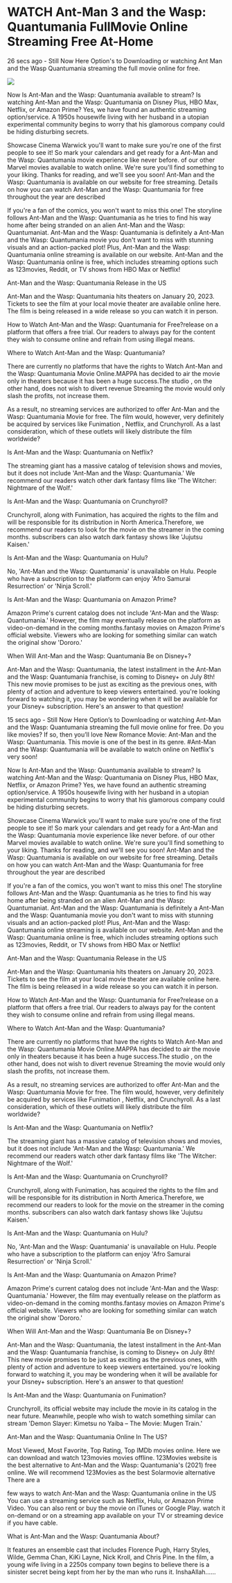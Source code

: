 # WATCH Ant-Man 3 and the Wasp: Quantumania FullMovie Online Streaming Free At-Home

26 secs ago - Still Now Here Option's to Downloading or watching Ant Man and the Wasp Quantumania streaming the full movie online for free.

<a href="https://cineplaynow.club/en/movie/640146/ant-man-and-the-wasp-quantumania" target="_blank" rel="noopener"><img src="https://camo.githubusercontent.com/6814b935c358c4be8cacb19b32cdc40cf9738f7d350676988d0e93614fee4252/68747470733a2f2f692e696d6775722e636f6d2f774d58724678632e676966?profile=RESIZE_710x" class="align-full" /></a>

Now Is Ant-Man and the Wasp: Quantumania available to stream? Is watching Ant-Man and the Wasp: Quantumania on Disney Plus, HBO Max, Netflix, or Amazon Prime? Yes, we have found an authentic streaming option/service. A 1950s housewife living with her husband in a utopian experimental community begins to worry that his glamorous company could be hiding disturbing secrets.

Showcase Cinema Warwick you'll want to make sure you're one of the first people to see it! So mark your calendars and get ready for a Ant-Man and the Wasp: Quantumania movie experience like never before. of our other Marvel movies available to watch online. We're sure you'll find something to your liking. Thanks for reading, and we'll see you soon! Ant-Man and the Wasp: Quantumania is available on our website for free streaming. Details on how you can watch Ant-Man and the Wasp: Quantumania for free throughout the year are described

If you're a fan of the comics, you won't want to miss this one! The storyline follows Ant-Man and the Wasp: Quantumania as he tries to find his way home after being stranded on an alien Ant-Man and the Wasp: Quantumaniat. Ant-Man and the Wasp: Quantumania is definitely a Ant-Man and the Wasp: Quantumania movie you don't want to miss with stunning visuals and an action-packed plot! Plus, Ant-Man and the Wasp: Quantumania online streaming is available on our website. Ant-Man and the Wasp: Quantumania online is free, which includes streaming options such as 123movies, Reddit, or TV shows from HBO Max or Netflix!

Ant-Man and the Wasp: Quantumania Release in the US

Ant-Man and the Wasp: Quantumania hits theaters on January 20, 2023. Tickets to see the film at your local movie theater are available online here. The film is being released in a wide release so you can watch it in person.

How to Watch Ant-Man and the Wasp: Quantumania for Free?release on a platform that offers a free trial. Our readers to always pay for the content they wish to consume online and refrain from using illegal means.

Where to Watch Ant-Man and the Wasp: Quantumania?

There are currently no platforms that have the rights to Watch Ant-Man and the Wasp: Quantumania Movie Online.MAPPA has decided to air the movie only in theaters because it has been a huge success.The studio , on the other hand, does not wish to divert revenue Streaming the movie would only slash the profits, not increase them.

As a result, no streaming services are authorized to offer Ant-Man and the Wasp: Quantumania Movie for free. The film would, however, very definitely be acquired by services like Funimation , Netflix, and Crunchyroll. As a last consideration, which of these outlets will likely distribute the film worldwide?

Is Ant-Man and the Wasp: Quantumania on Netflix?

The streaming giant has a massive catalog of television shows and movies, but it does not include 'Ant-Man and the Wasp: Quantumania.' We recommend our readers watch other dark fantasy films like 'The Witcher: Nightmare of the Wolf.'

Is Ant-Man and the Wasp: Quantumania on Crunchyroll?

Crunchyroll, along with Funimation, has acquired the rights to the film and will be responsible for its distribution in North America.Therefore, we recommend our readers to look for the movie on the streamer in the coming months. subscribers can also watch dark fantasy shows like 'Jujutsu Kaisen.'

Is Ant-Man and the Wasp: Quantumania on Hulu?

No, 'Ant-Man and the Wasp: Quantumania' is unavailable on Hulu. People who have a subscription to the platform can enjoy 'Afro Samurai Resurrection' or 'Ninja Scroll.'

Is Ant-Man and the Wasp: Quantumania on Amazon Prime?

Amazon Prime's current catalog does not include 'Ant-Man and the Wasp: Quantumania.' However, the film may eventually release on the platform as video-on-demand in the coming months.fantasy movies on Amazon Prime's official website. Viewers who are looking for something similar can watch the original show 'Dororo.'

When Will Ant-Man and the Wasp: Quantumania Be on Disney+?

Ant-Man and the Wasp: Quantumania, the latest installment in the Ant-Man and the Wasp: Quantumania franchise, is coming to Disney+ on July 8th! This new movie promises to be just as exciting as the previous ones, with plenty of action and adventure to keep viewers entertained. you're looking forward to watching it, you may be wondering when it will be available for your Disney+ subscription. Here's an answer to that question!

15 secs ago - Still Now Here Option’s to Downloading or watching Ant-Man and the Wasp: Quantumania streaming the full movie online for free. Do you like movies? If so, then you’ll love New Romance Movie: Ant-Man and the Wasp: Quantumania. This movie is one of the best in its genre. #Ant-Man and the Wasp: Quantumania will be available to watch online on Netflix's very soon!

Now Is Ant-Man and the Wasp: Quantumania available to stream? Is watching Ant-Man and the Wasp: Quantumania on Disney Plus, HBO Max, Netflix, or Amazon Prime? Yes, we have found an authentic streaming option/service. A 1950s housewife living with her husband in a utopian experimental community begins to worry that his glamorous company could be hiding disturbing secrets.

Showcase Cinema Warwick you'll want to make sure you're one of the first people to see it! So mark your calendars and get ready for a Ant-Man and the Wasp: Quantumania movie experience like never before. of our other Marvel movies available to watch online. We're sure you'll find something to your liking. Thanks for reading, and we'll see you soon! Ant-Man and the Wasp: Quantumania is available on our website for free streaming. Details on how you can watch Ant-Man and the Wasp: Quantumania for free throughout the year are described

If you're a fan of the comics, you won't want to miss this one! The storyline follows Ant-Man and the Wasp: Quantumania as he tries to find his way home after being stranded on an alien Ant-Man and the Wasp: Quantumaniat. Ant-Man and the Wasp: Quantumania is definitely a Ant-Man and the Wasp: Quantumania movie you don't want to miss with stunning visuals and an action-packed plot! Plus, Ant-Man and the Wasp: Quantumania online streaming is available on our website. Ant-Man and the Wasp: Quantumania online is free, which includes streaming options such as 123movies, Reddit, or TV shows from HBO Max or Netflix!

Ant-Man and the Wasp: Quantumania Release in the US

Ant-Man and the Wasp: Quantumania hits theaters on January 20, 2023. Tickets to see the film at your local movie theater are available online here. The film is being released in a wide release so you can watch it in person.

How to Watch Ant-Man and the Wasp: Quantumania for Free?release on a platform that offers a free trial. Our readers to always pay for the content they wish to consume online and refrain from using illegal means.

Where to Watch Ant-Man and the Wasp: Quantumania?

There are currently no platforms that have the rights to Watch Ant-Man and the Wasp: Quantumania Movie Online.MAPPA has decided to air the movie only in theaters because it has been a huge success.The studio , on the other hand, does not wish to divert revenue Streaming the movie would only slash the profits, not increase them.

As a result, no streaming services are authorized to offer Ant-Man and the Wasp: Quantumania Movie for free. The film would, however, very definitely be acquired by services like Funimation , Netflix, and Crunchyroll. As a last consideration, which of these outlets will likely distribute the film worldwide?

Is Ant-Man and the Wasp: Quantumania on Netflix?

The streaming giant has a massive catalog of television shows and movies, but it does not include 'Ant-Man and the Wasp: Quantumania.' We recommend our readers watch other dark fantasy films like 'The Witcher: Nightmare of the Wolf.'

Is Ant-Man and the Wasp: Quantumania on Crunchyroll?

Crunchyroll, along with Funimation, has acquired the rights to the film and will be responsible for its distribution in North America.Therefore, we recommend our readers to look for the movie on the streamer in the coming months. subscribers can also watch dark fantasy shows like 'Jujutsu Kaisen.'

Is Ant-Man and the Wasp: Quantumania on Hulu?

No, 'Ant-Man and the Wasp: Quantumania' is unavailable on Hulu. People who have a subscription to the platform can enjoy 'Afro Samurai Resurrection' or 'Ninja Scroll.'

Is Ant-Man and the Wasp: Quantumania on Amazon Prime?

Amazon Prime's current catalog does not include 'Ant-Man and the Wasp: Quantumania.' However, the film may eventually release on the platform as video-on-demand in the coming months.fantasy movies on Amazon Prime's official website. Viewers who are looking for something similar can watch the original show 'Dororo.'

When Will Ant-Man and the Wasp: Quantumania Be on Disney+?

Ant-Man and the Wasp: Quantumania, the latest installment in the Ant-Man and the Wasp: Quantumania franchise, is coming to Disney+ on July 8th! This new movie promises to be just as exciting as the previous ones, with plenty of action and adventure to keep viewers entertained. you're looking forward to watching it, you may be wondering when it will be available for your Disney+ subscription. Here's an answer to that question!

Is Ant-Man and the Wasp: Quantumania on Funimation?

Crunchyroll, its official website may include the movie in its catalog in the near future. Meanwhile, people who wish to watch something similar can stream 'Demon Slayer: Kimetsu no Yaiba – The Movie: Mugen Train.'

Ant-Man and the Wasp: Quantumania Online In The US?

Most Viewed, Most Favorite, Top Rating, Top IMDb movies online. Here we can download and watch 123movies movies offline. 123Movies website is the best alternative to Ant-Man and the Wasp: Quantumania's (2021) free online. We will recommend 123Movies as the best Solarmovie alternative There are a

few ways to watch Ant-Man and the Wasp: Quantumania online in the US You can use a streaming service such as Netflix, Hulu, or Amazon Prime Video. You can also rent or buy the movie on iTunes or Google Play. watch it on-demand or on a streaming app available on your TV or streaming device if you have cable.

What is Ant-Man and the Wasp: Quantumania About?

It features an ensemble cast that includes Florence Pugh, Harry Styles, Wilde, Gemma Chan, KiKi Layne, Nick Kroll, and Chris Pine. In the film, a young wife living in a 2250s company town begins to believe there is a sinister secret being kept from her by the man who runs it. InshaAllah......

